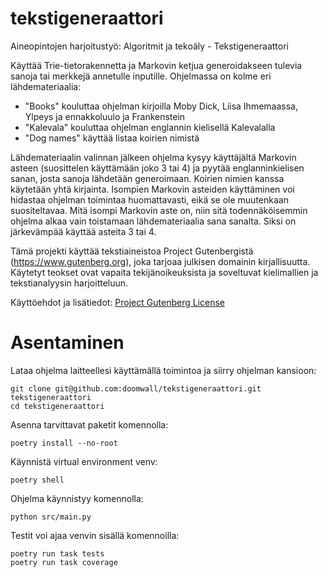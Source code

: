 # tekstigeneraattori
Aineopintojen harjoitustyö: Algoritmit ja tekoäly - Tekstigeneraattori

Käyttää Trie-tietorakennetta ja Markovin ketjua generoidakseen tulevia sanoja tai merkkejä annetulle inputille. Ohjelmassa on kolme eri lähdemateriaalia:
- "Books" kouluttaa ohjelman kirjoilla Moby Dick, Liisa Ihmemaassa, Ylpeys ja ennakkoluulo ja Frankenstein
- "Kalevala" kouluttaa ohjelman englannin kielisellä Kalevalalla
- "Dog names" käyttää listaa koirien nimistä

Lähdemateriaalin valinnan jälkeen ohjelma kysyy käyttäjältä Markovin asteen (suosittelen käyttämään joko 3 tai 4) ja pyytää englanninkielisen sanan, josta sanoja lähdetään generoimaan. Koirien nimien kanssa käytetään yhtä kirjainta. Isompien Markovin asteiden käyttäminen voi hidastaa ohjelman toimintaa huomattavasti, eikä se ole muutenkaan suositeltavaa. Mitä isompi Markovin aste on, niin sitä todennäköisemmin ohjelma alkaa vain toistamaan lähdemateriaalia sana sanalta. Siksi on järkevämpää käyttää asteita 3 tai 4. 

Tämä projekti käyttää tekstiaineistoa Project Gutenbergistä (https://www.gutenberg.org), joka tarjoaa julkisen domainin kirjallisuutta. Käytetyt teokset ovat vapaita tekijänoikeuksista ja soveltuvat kielimallien ja tekstianalyysin harjoitteluun.

Käyttöehdot ja lisätiedot: [Project Gutenberg License](https://www.gutenberg.org/policy/license.html)

# Asentaminen

Lataa ohjelma laitteellesi käyttämällä toimintoa ja siirry ohjelman kansioon: 
```
git clone git@github.com:doomwall/tekstigeneraattori.git tekstigeneraattori
cd tekstigeneraattori
```

Asenna tarvittavat paketit komennolla: 
```
poetry install --no-root
```

Käynnistä virtual environment venv:
```
poetry shell
```

Ohjelma käynnistyy komennolla:
```
python src/main.py
```

Testit voi ajaa venvin sisällä komennoilla:
```
poetry run task tests
poetry run task coverage
```
